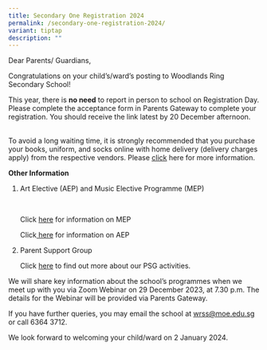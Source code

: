 ```yaml
---
title: Secondary One Registration 2024
permalink: /secondary-one-registration-2024/
variant: tiptap
description: ""
---
```

<p>Dear Parents/ Guardians,</p><p>Congratulations on your child’s/ward’s posting to Woodlands Ring Secondary School!</p><p>This year, there is <strong>no need</strong> to report in person to school on Registration Day. Please complete the acceptance form in Parents Gateway to complete your registration. You should receive the link latest by 20 December afternoon.&nbsp;&nbsp;</p><p><br>To avoid a long waiting time, it is strongly recommended that you purchase your books, uniform, and socks online with home delivery (delivery charges apply) from the respective vendors. Please <a href="https://sites.google.com/moe.edu.sg/wrssreg2024/home" rel="noopener noreferrer nofollow" target="_blank"><u>click</u></a> here for more information.</p><p><strong>Other Information</strong></p><ol><li><p>Art Elective (AEP) and Music Elective Programme (MEP)</p><p>&nbsp;</p><p>Click <a href="https://moe.gov.sg/mep" rel="noopener noreferrer nofollow" target="_blank">here</a> for information on MEP</p><p></p><p>Click<a href="https://moe.gov.sg/aep" rel="noopener noreferrer nofollow" target="_blank"> here</a> for information on AEP</p><p></p></li><li><p>Parent Support Group</p><p>Click <a href="https://www.woodlandsringsec.moe.edu.sg/important-information/partners/psg/" rel="noopener noreferrer nofollow" target="_blank">here</a> to find out more about our PSG activities.</p><p></p></li></ol><p>We will share key information about the school’s programmes when we meet up with you via Zoom&nbsp;Webinar on 29 December 2023, at 7.30 p.m.&nbsp;The details for the Webinar will be provided via Parents Gateway.</p><p>If you have further queries, you may email the school at <a href="mailto:wrss@moe.edu.sg" rel="noopener noreferrer nofollow" target="_blank"><u>wrss@moe.edu.sg</u></a> or call 6364 3712.</p><p>We look forward to welcoming your child/ward on 2 January 2024.<br></p>